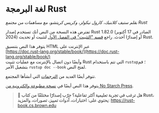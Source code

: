 # لغة البرمجة Rust

*بقلم ستيف كلابنيك، كارول نيكولز، وكريس كريتشو، مع مساهمات من مجتمع Rust*

تفترض هذه النسخة من النص أنك تستخدم إصدار Rust 1.82.0 (الصادر في 17 أكتوبر 2024) أو إصدارًا أحدث. راجع [قسم "التثبيت" في الفصل الأول][install] لتثبيت أو تحديث Rust.

يتوفر هذا النص بتنسيق HTML عبر الإنترنت على  
[https://doc.rust-lang.org/stable/book/](https://doc.rust-lang.org/stable/book/)  
وأيضًا دون اتصال بالإنترنت مع عمليات تثبيت Rust التي تتم باستخدام `rustup`؛ قم بتشغيل الأمر `rustup doc --book` لفتح النص.

تتوفر أيضًا العديد من [الترجمات][translations] التي أنشأها المجتمع.

يتوفر هذا النص أيضًا في [نسخة مطبوعة وإلكترونية من No Starch Press][nsprust].

[install]: ch01-01-installation.html  
[editions]: appendix-05-editions.html  
[nsprust]: https://nostarch.com/rust-programming-language-2nd-edition  
[translations]: appendix-06-translation.html  

> **🚨 هل ترغب في تجربة تعليمية أكثر تفاعلية؟ جرّب إصدارًا مختلفًا من كتاب Rust، يحتوي على: اختبارات، أدوات تمييز، تصورات، والمزيد**: <https://rust-book.cs.brown.edu>

